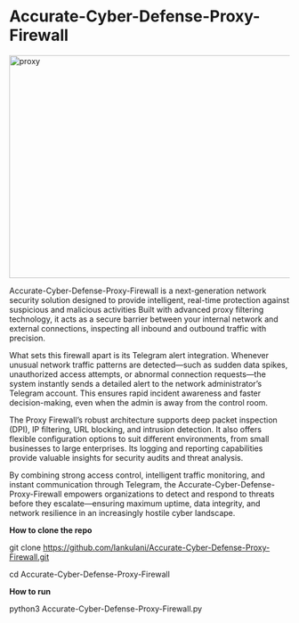 # Accurate-Cyber-Defense-Proxy-Firewall

<img width="1536" height="400" alt="proxy" src="https://github.com/user-attachments/assets/54c30c01-efc1-4001-8143-9eb942b6d46f" />


Accurate-Cyber-Defense-Proxy-Firewall is a next-generation network security solution designed to provide intelligent, real-time protection against suspicious and malicious activities
Built with advanced proxy filtering technology, it acts as a secure barrier between your internal network and external connections, inspecting all inbound and outbound traffic with precision.

What sets this firewall apart is its Telegram alert integration. Whenever unusual network traffic patterns are detected—such as sudden data spikes, unauthorized access attempts, 
or abnormal connection requests—the system instantly sends a detailed alert to the network administrator’s Telegram account. 
This ensures rapid incident awareness and faster decision-making, even when the admin is away from the control room.

The Proxy Firewall’s robust architecture supports deep packet inspection (DPI), IP filtering, URL blocking, and intrusion detection. 
It also offers flexible configuration options to suit different environments, from small businesses to large enterprises. 
Its logging and reporting capabilities provide valuable insights for security audits and threat analysis.

By combining strong access control, intelligent traffic monitoring, and instant communication through Telegram, 
the Accurate-Cyber-Defense-Proxy-Firewall empowers organizations to detect and respond to threats before they escalate—ensuring maximum uptime, 
data integrity, and network resilience in an increasingly hostile cyber landscape.

**How to clone the repo**

git clone https://github.com/Iankulani/Accurate-Cyber-Defense-Proxy-Firewall.git

cd Accurate-Cyber-Defense-Proxy-Firewall

**How to run**

python3 Accurate-Cyber-Defense-Proxy-Firewall.py
